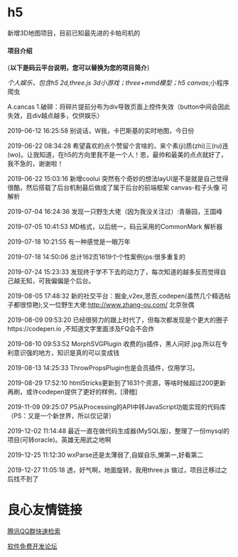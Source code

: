 # h5
新增3D地图项目，目前已知最先进的卡帕司机的

#### 项目介绍
{**以下是码云平台说明，您可以替换为您的项目简介**}

*个人娱乐，包含h5 2d,three.js 3d小游戏；three+mmd模型；h5 canvas*;小程序爬虫

A.cancas 
	1.破碎：将碎片提前分布为div导致页面上控件失效（button中间会因此失效，且div越点越多，仅供娱乐）

2019-06-12 16:25:58
 	别说话，W我，卡巴斯基的实时地图，今日份
 	
2019-06-22 08:34:28
	希望喜欢的点个赞留个言啥的，来个素(ji)质(zhi)三(ru)连(wo)。让我知道，在h5的方向里我不是一个人！恩，最帅和最美的点点就好了，我不急的，谢谢啦！
	
2019-06-22 15:03:16
	新增coolui
	突然有个奇妙的想法layUI是不是就是自己觉得很酷，然后搭载了后台机制最后做成了属于后台的前端框架
	canvas-粒子头像 可解析

2019-07-04 16:24:36
	发现一只野生大佬（因为我没关注过）:青藤园，王国峰
	
2019-07-05 10:41:53
	MD格式，以后统一，码云采用的CommonMark 解析器
	
2019-07-18 10:21:55
	有一种感觉是一眼万年

2019-07-18 14:50:06
	总计162页1619个个性案例{ps:很多重复的
	
2019-07-24 15:23:33
	发现终于学不下去的动力了，每次知道的越多反而觉得自己越无知，可我偏偏是个后台。

2019-08-05 17:48:32
	新的社交平台：掘金,v2ex,思否,codepen(虽然几个精选帖子都很惊艳);又一位野生大佬:http://www.zhang-ou.com/ 北京张偶
	
2019-08-09 09:53:20
	已经很努力的跟上时代了，但每次都发现是个更大的圈子https://codepen.io ,不知道文字里面涉及FQ会不会炸

2019-08-10 09:53:52
	MorphSVGPlugin 收费的js插件，黑人问好.jpg.所以在专利意识强的地方，知识是真的可以变成钱

2019-08-13 14:25:33
	ThrowPropsPlugin也是会员插件，仅用学习。
	
2019-08-29 17:52:10
	html5tricks更新到了1631个资源，等啥时候超过200更新再刷，或许codepen提供了更好的样例，[滑稽]
	
2019-11-09 09:25:07
	P5从Processing的API中转JavaScript功能实现的代码库（PS：又是一个新世界，所以仅记录）

2019-12-02 11:14:48
	最近一直在做代码生成器(MySQL版)，整理了一份mysql的项目(可转oracle)。英雄无用武之地啊

2019-12-25 11:12:30
	wxParse还是太薄弱了,自娱自乐,懒第一,好看第二

2019-12-27 11:05:18
	透，好气啊，地面旋转，我用three.js 做过，项目迁移过之后找不到了


 # 良心友情链接

[腾讯QQ群快速检索](http://u.720life.cn/s/8cf73f7c)

[软件免费开发论坛](http://u.720life.cn/s/bbb01dc0)